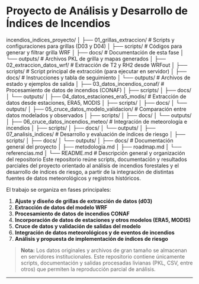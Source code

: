 # Proyecto de Análisis y Desarrollo de Índices de Incendios
incendios_indices_proyecto/
│
├── 01_grillas_extraccion/ # Scripts y configuraciones para grillas (D03 y D04)
│ ├── scripts/ # Códigos para generar y filtrar grilla WRF
│ ├── docs/ # Documentación de esta fase
│ └── outputs/ # Archivos PKL de grilla y mapas generados
│
├── 02_extraccion_datos_wrf/ # Extracción de T2 y RH2 desde WRFout
│ ├── scripts/ # Script principal de extracción (para ejecutar en servidor)
│ ├── docs/ # Instrucciones y tabla de seguimiento
│ └── outputs/ # Archivos de estado y ejemplos de salida
│
├── 03_datos_incendios_conaf/ # Procesamiento de datos de incendios (CONAF)
│ ├── scripts/
│ ├── docs/
│ └── outputs/
│
├── 04_datos_estaciones_era5_modis/ # Extracción de datos desde estaciones, ERA5, MODIS
│ ├── scripts/
│ ├── docs/
│ └── outputs/
│
├── 05_cruce_datos_modelo_validacion/ # Comparación entre datos modelados y observados
│ ├── scripts/
│ ├── docs/
│ └── outputs/
│
├── 06_cruce_datos_incendios_meteo/ # Integración de meteorología e incendios
│ ├── scripts/
│ ├── docs/
│ └── outputs/
│
├── 07_analisis_indices/ # Desarrollo y evaluación de índices de riesgo
│ ├── scripts/
│ ├── docs/
│ └── outputs/
│
├── docs/ # Documentación general del proyecto
│ ├── metodologia.md
│ ├── roadmap.md
│ └── referencias.md
│
└── README.md # Descripción general y organización del repositorio
Este repositorio reúne scripts, documentación y resultados parciales del proyecto orientado al análisis de incendios forestales y el desarrollo de índices de riesgo, a partir de la integración de distintas fuentes de datos meteorológicos y registros históricos.

El trabajo se organiza en fases principales:

1. **Ajuste y diseño de grillas de extracción de datos (d03)**
2. **Extracción de datos del modelo WRF**
3. **Procesamiento de datos de incendios CONAF**
4. **Incorporación de datos de estaciones y otros modelos (ERA5, MODIS)**
5. **Cruce de datos y validación de salidas del modelo**
6. **Integración de datos meteorológicos y de eventos de incendios**
7. **Análisis y propuesta de implementación de índices de riesgo**

> **Nota:** Los datos originales y archivos de gran tamaño se almacenan en servidores institucionales. Este repositorio contiene únicamente scripts, documentación y salidas procesadas livianas (PKL, CSV, entre otros) que permiten la reproducción parcial de análisis.
---
